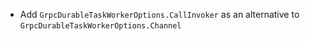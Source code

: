 - Add `GrpcDurableTaskWorkerOptions.CallInvoker` as an alternative to `GrpcDurableTaskWorkerOptions.Channel`
